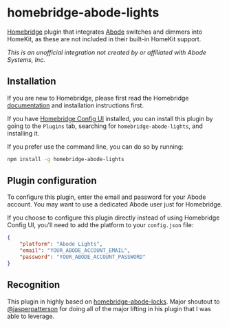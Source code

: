 # homebridge-abode-lights

[Homebridge](https://homebridge.io) plugin that integrates [Abode](https://goabode.com) switches and dimmers into HomeKit, as these are not included in their built-in HomeKit support.

_This is an unofficial integration not created by or affiliated with Abode Systems, Inc._

## Installation

If you are new to Homebridge, please first read the Homebridge [documentation](https://github.com/homebridge/homebridge/wiki) and installation instructions first.

If you have [Homebridge Config UI](https://github.com/oznu/homebridge-config-ui-x) installed, you can install this plugin by going to the `Plugins` tab, searching for `homebridge-abode-lights`, and installing it.

If you prefer use the command line, you can do so by running:

```sh
npm install -g homebridge-abode-lights
```

## Plugin configuration

To configure this plugin, enter the email and password for your Abode account. You may want to use a dedicated Abode user just for Homebridge.

If you choose to configure this plugin directly instead of using Homebridge Config UI, you'll need to add the platform to your `config.json` file:

```json
{
	"platform": "Abode Lights",
	"email": "YOUR_ABODE_ACCOUNT_EMAIL",
	"password": "YOUR_ABODE_ACCOUNT_PASSWORD"
}
```

## Recognition

This plugin in highly based on [homebridge-abode-locks](https://github.com/jasperpatterson/homebridge-abode-locks). Major shoutout to [@jasperpatterson](https://github.com/jasperpatterson) for doing all of the major lifting in his plugin that I was able to leverage.
